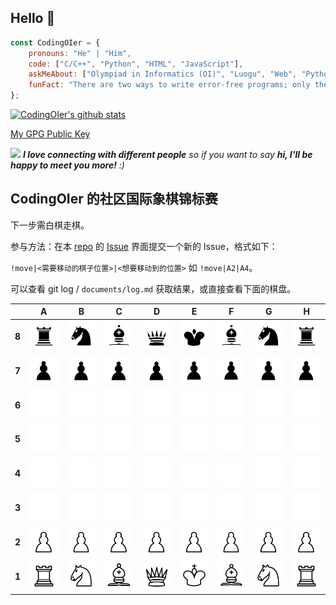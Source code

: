 ## Hello 🙏

```javascript
const CodingOIer = {
    pronouns: "He" | "Him",
    code: ["C/C++", "Python", "HTML", "JavaScript"],
    askMeAbout: ["Olympiad in Informatics (OI)", "Luogu", "Web", "Python", "Games"],
    funFact: "There are two ways to write error-free programs; only the third one works"
};
```
[![CodingOIer's github stats](https://github-readme-stats.vercel.app/api?username=CodingOIer)](https://github.com/CodingOIer)

[My GPG Public Key](https://github.com/CodingOIer/CodingOIer/blob/main/public.key)

<img src="https://media.giphy.com/media/LnQjpWaON8nhr21vNW/giphy.gif" width="60"> <em><b>I love connecting with different people</b> so if you want to say <b>hi, I'll be happy to meet you more!</b> :)</em>

## CodingOIer 的社区国际象棋锦标赛

下一步需白棋走棋。

参与方法：在本 [repo](https://github.com/CodingOIer/CodingOIer) 的 [Issue](https://github.com/CodingOIer/CodingOIer/issues) 界面提交一个新的 Issue，格式如下：

`!move|<需要移动的棋子位置>|<想要移动到的位置>` 如 `!move|A2|A4`。

可以查看 git log / `documents/log.md` 获取结果，或直接查看下面的棋盘。

|       |   A   |   B   |   C   |   D   |   E   |   F   |   G   |   H   |
| :---: | :---: | :---: | :---: | :---: | :---: | :---: | :---: | :---: |
| **8** | ![](./chess-images/bR.svg)  | ![](./chess-images/bN.svg)  | ![](./chess-images/bB.svg)  | ![](./chess-images/bQ.svg)  | ![](./chess-images/bK.svg)  | ![](./chess-images/bB.svg)  | ![](./chess-images/bN.svg)  | ![](./chess-images/bR.svg)  |
| **7** | ![](./chess-images/bP.svg)  | ![](./chess-images/bP.svg)  | ![](./chess-images/bP.svg)  | ![](./chess-images/bP.svg)  | ![](./chess-images/bP.svg)  | ![](./chess-images/bP.svg)  | ![](./chess-images/bP.svg)  | ![](./chess-images/bP.svg)  |
| **6** | ![](./chess-images/nn.svg)  | ![](./chess-images/nn.svg)  | ![](./chess-images/nn.svg)  | ![](./chess-images/nn.svg)  | ![](./chess-images/nn.svg)  | ![](./chess-images/nn.svg)  | ![](./chess-images/nn.svg)  | ![](./chess-images/nn.svg)  |
| **5** | ![](./chess-images/nn.svg)  | ![](./chess-images/nn.svg)  | ![](./chess-images/nn.svg)  | ![](./chess-images/nn.svg)  | ![](./chess-images/nn.svg)  | ![](./chess-images/nn.svg)  | ![](./chess-images/nn.svg)  | ![](./chess-images/nn.svg)  |
| **4** | ![](./chess-images/nn.svg)  | ![](./chess-images/nn.svg)  | ![](./chess-images/nn.svg)  | ![](./chess-images/nn.svg)  | ![](./chess-images/nn.svg)  | ![](./chess-images/nn.svg)  | ![](./chess-images/nn.svg)  | ![](./chess-images/nn.svg)  |
| **3** | ![](./chess-images/nn.svg)  | ![](./chess-images/nn.svg)  | ![](./chess-images/nn.svg)  | ![](./chess-images/nn.svg)  | ![](./chess-images/nn.svg)  | ![](./chess-images/nn.svg)  | ![](./chess-images/nn.svg)  | ![](./chess-images/nn.svg)  |
| **2** | ![](./chess-images/wP.svg)  | ![](./chess-images/wP.svg)  | ![](./chess-images/wP.svg)  | ![](./chess-images/wP.svg)  | ![](./chess-images/wP.svg)  | ![](./chess-images/wP.svg)  | ![](./chess-images/wP.svg)  | ![](./chess-images/wP.svg)  |
| **1** | ![](./chess-images/wR.svg)  | ![](./chess-images/wN.svg)  | ![](./chess-images/wB.svg)  | ![](./chess-images/wQ.svg)  | ![](./chess-images/wK.svg)  | ![](./chess-images/wB.svg)  | ![](./chess-images/wN.svg)  | ![](./chess-images/wR.svg)  |
